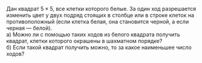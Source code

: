 Дан квадрат $5\times 5$, все клетки которого белые. За один ход разрешается изменить цвет у двух подряд стоящих в столбце или в строке клеток на противоположный (если клетка белая, она становится черной, а если черная — белой).
<br>а) Можно ли с помощью таких ходов из белого квадрата получить квадрат, клетки которого окрашены в шахматном порядке?
<br>б) Если такой квадрат получить можно, то за какое наименьшее число ходов?